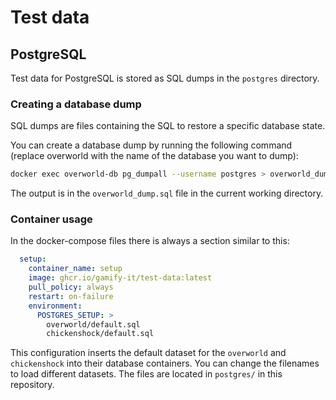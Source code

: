 # Test data

## PostgreSQL

Test data for PostgreSQL is stored as SQL dumps in the `postgres` directory.

### Creating a database dump

SQL dumps are files containing the SQL to restore a specific database state.

You can create a database dump by running the following command (replace overworld with the name of the database you want to dump):

```bash
docker exec overworld-db pg_dumpall --username postgres > overworld_dump.sql
```

The output is in the `overworld_dump.sql` file in the current working directory.

### Container usage

In the docker-compose files there is always a section similar to this:

```yaml
  setup:
    container_name: setup
    image: ghcr.io/gamify-it/test-data:latest
    pull_policy: always
    restart: on-failure
    environment:
      POSTGRES_SETUP: >
        overworld/default.sql
        chickenshock/default.sql
```

This configuration inserts the default dataset for the `overworld` and `chickenshock` into their database containers.
You can change the filenames to load different datasets.
The files are located in `postgres/` in this repository.
